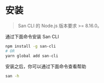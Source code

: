 # 安装

> San CLI 的 Node.js 版本要求 >= 8.16.0。

通过下面命令安装 San CLI

```bash
npm install -g san-cli
# OR
yarn global add san-cli
```

安装之后，你可以通过下面命令查看帮助

```bash
san -h
```
